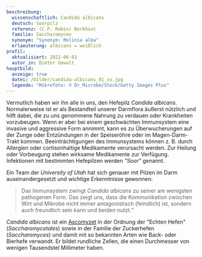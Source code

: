 ```yaml
---
beschreibung:
  wissenschaftlich: Candida albicans
  deutsch: Soorpilz
  referenz: (C.P. Robin) Berkhout
  familie: Saccharomyces
  synonym: "Synonym: Molinia alba"
  erlaeuterung: albicans = weißlich
profil:
  aktualisiert: 2022-06-03
  autor_in: Dieter Gewalt
hauptbild:
  anzeige: true
  datei: /bilder/candida-albicans_01_xx.jpg
  legende: "Mikrofoto: © Dr_Microbe/Stock/Getty Images Plus"
---
```

Vermutlich haben wir ihn alle in uns, den Hefepilz *Candida albicans*. Normalerweise ist er als Bestandteil unserer Darmflora äußerst nützlich und hilft dabei, die zu uns genommene Nahrung zu verdauen oder Krankheiten vorzubeugen. Wenn er aber bei einem geschwächten Immunsystem eine invasive und aggressive Form annimmt, kann es zu Überwucherungen auf der Zunge oder Entzündungen in der Speiseröhre oder im Magen-Darm-Trakt kommen. Beeinträchtigungen des Immunsystems können z. B. durch Allergien oder cortisonhaltige Medikamente verursacht werden. Zur Heilung oder Vorbeugung stehen wirksame Medikamente zur Verfügung. Infektionen mit bestimmten Hefepilzen werden *"Soor"* genannt.

Ein Team der *University of Utah* hat sich genauer mit Pilzen im Darm auseinandergesetzt und wichtige Erkenntnisse gewonnen:

> Das Immunsystem zwingt *Candida albicans* zu seiner am wenigsten pathogenen Form. Das zeigt uns, dass die Kommunikation zwischen Wirt und Mikrobe nicht immer antagonistisch (feindlich) ist, sondern auch freundlich sein kann und beiden nutzt.“

*Candida albicans* ist ein [Ascomyzet](<Ascomyzet "Glossar">) in der Ordnung der "Echten Hefen" (*Saccharomycetales*) sowie in der Familie der Zuckerhefen (*Saccharomyces*) und damit mit so bekannten Arten wie Back- oder Bierhefe verwandt. Er bildet rundliche Zellen, die einen Durchmesser von wenigen Tausendstel Millimeter haben.